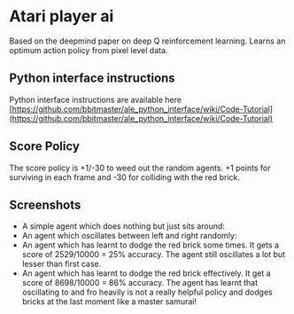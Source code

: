 # Atari player ai
Based on the deepmind paper on deep Q reinforcement learning. Learns an optimum action policy from pixel level data.

## Python interface instructions
Python interface instructions are available here
[https://github.com/bbitmaster/ale_python_interface/wiki/Code-Tutorial](https://github.com/bbitmaster/ale_python_interface/wiki/Code-Tutorial)

## Score Policy
The score policy is +1/-30 to weed out the random agents. +1 points for surviving in each frame and -30 for colliding with the red brick.

## Screenshots
* A simple agent which does nothing but just sits around: 
* An agent which oscillates between left and right randomly:
* An agent which has learnt to dodge the red brick some times. It gets a score of 2529/10000 = 25% accuracy. The agent still oscillates a lot but lesser than first case.
* An agent which has learnt to dodge the red brick effectively. It get a score of 8698/10000 = 86% accuracy. The agent has learnt that oscillating to and fro heavily is not a really helpful policy and dodges bricks at the last moment like a master samurai!
